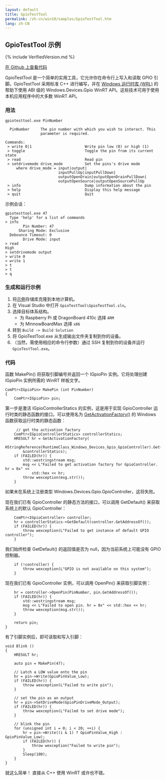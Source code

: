 ```yaml
---
layout: default
title: GpioTestTool
permalink: /zh-cn/win10/samples/GpioTestTool.htm
lang: zh-CN
---
```


## GpioTestTool 示例

{% include VerifiedVersion.md %}

[在 Github 上查看代码](https://github.com/ms-iot/samples/blob/develop/GpioTestTool/main.cpp)

GpioTestTool 是一个简单的实用工具，它允许你在命令行上写入和读取 GPIO 引脚。GpioTestTool 采用标准 C++ 进行编写，并在 [Windows 运行时库 \(WRL\)](https://msdn.microsoft.com/zh-cn/library/hh438466.aspx) 的帮助下使用 ABI 级的 Windows.Devices.Gpio WinRT API。这些技术可用于使用本机应用程序中的大多数 WinRT API。

### 用法

    gpiotesttool.exe PinNumber
    
      PinNumber     The pin number with which you wish to interact. This
                    parameter is required.

    Commands:
     > write 0|1                        Write pin low (0) or high (1)
     > toggle                           Toggle the pin from its current state
     > read                             Read pin
     > setdrivemode drive_mode          Set the pins's drive mode
         where drive_mode = input|output|
                            inputPullUp|inputPullDown|
                            outputOpenDrain|outputOpenDrainPullDown|
                            outputOpenSource|outputOpenSourcePullUp
     > info                             Dump information about the pin
     > help                             Display this help message
     > quit                             Quit

示例会话：

    gpiotesttool.exe 47
      Type 'help' for a list of commands
    > info
            Pin Number: 47
          Sharing Mode: Exclusive
      Debounce Timeout: 0
            Drive Mode: input
    > read
    High
    > setdrivemode output
    > write 0
    > write 1
    > t
    > t
    > q

### 生成和运行示例

1. 将[示例](https://github.com/ms-iot/samples)存储库克隆到本地计算机。 
1. 在 Visual Studio 中打开 `GpioTestTool\GpioTestTool.sln`。
1. 选择目标体系结构。
   - 为 Raspberry Pi 或 DragonBoard 410c 选择 `ARM`
   - 为 MinnowBoardMax 选择 `x86`
1. 转到 `Build -> Build Solution`
1. 将 GpioTestTool.exe 从生成输出文件夹复制到你的设备。
1. （当然，需使用相应的命令行参数）通过 SSH 复制到你的设备并运行 `GpioTestTool.exe`。

### 代码

函数 MakePin\(\) 将获取引脚编号并返回一个 IGpioPin 实例。它将处理创建 IGpioPin 实例所需的 WinRT 样板文字。

    ComPtr<IGpioPin> MakePin (int PinNumber)
    {
        ComPtr<IGpioPin> pin;

第一步是激活 IGpioControllerStatics 的实例，这是用于实现 GpioController 运行时类的静态函数的接口。可以使用名为 [GetActivationFactory\(\)](https://msdn.microsoft.com/zh-cn/library/br244854.aspx) 的 Windows 函数获取运行时类的静态函数：

         // get the activation factory
        ComPtr<IGpioControllerStatics> controllerStatics;
        HRESULT hr = GetActivationFactory(
            HStringReference(RuntimeClass_Windows_Devices_Gpio_GpioController).Get(),
            &controllerStatics);
        if (FAILED(hr)) {
            std::wostringstream msg;
            msg << L"Failed to get activation factory for GpioController. hr = 0x" <<
                std::hex << hr;
            throw wexception(msg.str());
        }
        
如果未在系统上注册类型 Windows.Devices.Gpio.GpioController，这将失败。

现在我们已有 GpioController 的静态方法的接口，可以调用 GetDefault\(\) 来获取系统上的默认 GpioController：

        ComPtr<IGpioController> controller;
        hr = controllerStatics->GetDefault(controller.GetAddressOf());
        if (FAILED(hr)) {
            throw wexception(L"Failed to get instance of default GPIO controller");
        }

我们始终检查 GetDefault\(\) 的返回值是否为 null，因为当前系统上可能没有 GPIO 控制器。

        if (!controller) {
            throw wexception(L"GPIO is not available on this system");
        }

现在我们已有 GpioController 实例，可以调用 OpenPin\(\) 来获取引脚实例：

        hr = controller->OpenPin(PinNumber, pin.GetAddressOf());
        if (FAILED(hr)) {
            std::wostringstream msg;
            msg << L"Failed to open pin. hr = 0x" << std::hex << hr;
            throw wexception(msg.str());
        }
    
        return pin;
    }
    
有了引脚实例后，即可读取和写入引脚：

    void Blink ()
    {
        HRESULT hr;
        
        auto pin = MakePin(47);
        
        // Latch a LOW value onto the pin
        hr = pin->Write(GpioPinValue_Low);
        if (FAILED(hr)) {
            throw wexception(L"Failed to write pin");
        }
        
        // set the pin as an output
        hr = pin->SetDriveMode(GpioPinDriveMode_Output);
        if (FAILED(hr)) {
            throw wexception(L"Failed to set drive mode");
        }
        
        // blink the pin
        for (unsigned int i = 0; i < 20; ++i) {
            hr = pin->Write((i & 1) ? GpioPinValue_High : GpioPinValue_Low);
            if (FAILED(hr)) {
                throw wexception("Failed to write pin");
            }
            Sleep(100);
        }
    }
    
就这么简单！ 直接从 C++ 使用 WinRT 或许也不错。
